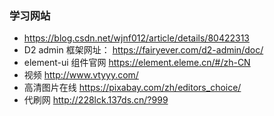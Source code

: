 ### 学习网站
- https://blog.csdn.net/wjnf012/article/details/80422313
-  D2  admin 框架网址： https://fairyever.com/d2-admin/doc/
- element-ui  组件官网 https://element.eleme.cn/#/zh-CN
- 视频 http://www.vtyyy.com/
- 高清图片在线 https://pixabay.com/zh/editors_choice/
- 代刷网 http://228lck.137ds.cn/?999


